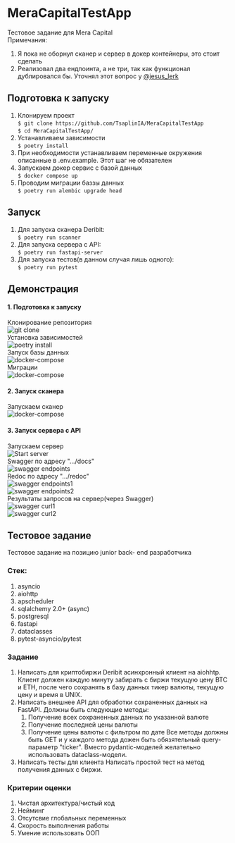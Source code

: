 # MeraCapitalTestApp
Тестовое задание для Mera Capital  
Примечания:
1. Я пока не оборнул сканер и сервер в докер контейнеры, это стоит сделать
2. Реализовал два ендпоинта, а не три, так как функционал дублировался бы. Уточнял этот вопрос у [@jesus_lerk](https://t.me/jesus_lerk)
## Подготовка к запуску
1. Клонируем проект  
`$ git clone https://github.com/TsaplinIA/MeraCapitalTestApp`  
`$ cd MeraCapitalTestApp/`
2. Устанавливаем зависимости  
`$ poetry install`
3. При необходимости устанавливаем переменные окружения описанные в .env.example.
Этот шаг не обязателен
4. Запускаем докер сервис с базой данных  
`$ docker compose up`
5. Проводим миграции баззы данных  
`$ poetry run alembic upgrade head`

## Запуск

1. Для запуска сканера Deribit:  
`$ poetry run scanner`
2. Для запуска сервера с API:  
`$ poetry run fastapi-server`
3. Для запуска тестов(в данном случая лишь одного):  
`$ poetry run pytest`

## Демонстрация
#### 1. Подготовка к запуску
Клонирование репозитория  
![git clone](./images/git-clone.png)  
Установка зависимостей  
![poetry install](./images/poetry-install.png)   
Запуск базы данных  
![docker-compose](./images/docker-compose-up.png)   
Миграции  
![docker-compose](./images/alembic-upgrade.png)   
#### 2. Запуск сканера  
Запускаем сканер  
![docker-compose](./images/scanner.png)  
#### 3. Запуск сервера с API  
Запускаем сервер  
![Start server](./images/server-run.png)  
Swagger по адресу ".../docs"  
![swagger endpoints](./images/swagger-endpoints.png)  
Redoc по адресу ".../redoc"  
![swagger endpoints1](./images/redoc-endpoint-price-list.png)  
![swagger endpoints2](./images/redoc-endpoint-last-price.png)  
Результаты запросов на сервер(через Swagger)  
![swagger curl1](./images/swagger-curl-price-list.png)   
![swagger curl2](./images/swagger-curl-last-price.png)  
## Тестовое задание
Тестовое задание на позицию junior back-
end разработчика   
### Стек:  
1. asyncio
2. aiohttp
3. apscheduler
4. sqlalchemy 2.0+ (async)
5. postgresql
6. fastapi
7. dataclasses
8. pytest-asyncio/pytest
### Задание
1. Написать для криптобиржи Deribit асинхронный клиент на aiohhtp.
Клиент должен каждую минуту забирать с биржи текущую цену BTC и ETH, после
чего сохранять в базу данных тикер валюты, текущую цену и время в UNIX.
2. Написать внешнее API для обработки сохраненных данных на FastAPI.
Должны быть следующие методы:
   1. Получение всех сохраненных данных по указанной валюте
   2. Получение последней цены валюты
   3. Получение цены валюты с фильтром по дате
Все методы должны быть GET и у каждого метода дожен быть обязятельный query-
параметр "ticker".
Вместо pydantic-моделей желательно использовать dataclass-модели.
3. Написать тесты для клиента
Написать простой тест на метод получения данных с биржи.
### Критерии оценки
1. Чистая архитектура/чистый код
2. Нейминг
3. Отсутсвие глобальных переменных
4. Скорость выполнения работы
5. Умение использовать ООП